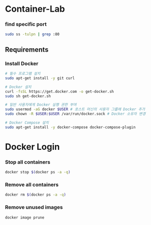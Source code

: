 # Container-Lab

### find specific port
```bash
sudo ss -tulpn | grep :80
```

## Requirements

### Install Docker
```bash
# 필수 프로그램 설치
sudo apt-get install -y git curl

# Docker 설치
curl -fsSL https://get.docker.com -o get-docker.sh
sudo sh get-docker.sh

# 일반 사용자에게 Docker 실행 권한 부여
sudo usermod -aG docker $USER # 호스트 머신의 사용자 그룹에 Docker 추가
sudo chown -R $USER:$USER /var/run/docker.sock # Docker 소유자 변경

# Docker Compose 설치
sudo apt-get install -y docker-compose docker-compose-plugin
```

# Docker Login
### Stop all containers
```bash
docker stop $(docker ps -a -q)
```

### Remove all containers
```bash
docker rm $(docker ps -a -q)
```

### Remove unused images
```bash
docker image prune
```
